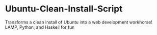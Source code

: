 Ubuntu-Clean-Install-Script
===========================

Transforms a clean install of Ubuntu into a web development workhorse! LAMP, Python, and Haskell for fun